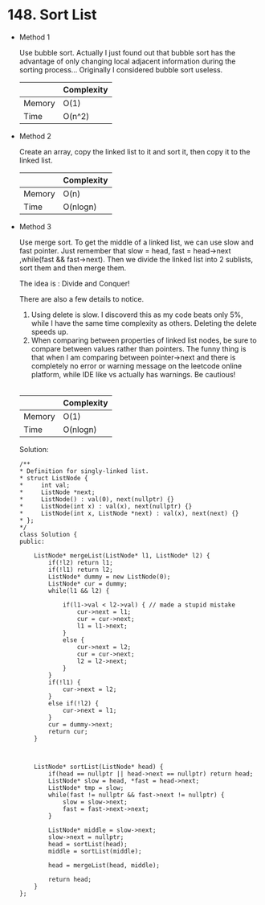 # 148. Sort List
- Method 1

    Use bubble sort. Actually I just found out that bubble sort has the advantage of only changing local adjacent information during the sorting process... Originally I considered bubble sort useless.

    | |   Complexity  |
    | ----------- | ----------- | 
    |  Memory     | O(1)  | 
    |      Time       |  O(n^2) | 


- Method 2

    Create an array, copy the linked list to it and sort it, then copy it to the linked list.

    | |   Complexity  |
    | ----------- | ----------- | 
    |  Memory     | O(n)  | 
    |      Time       |  O(nlogn) | 

- Method 3

    Use merge sort. To get the middle of a linked list, we can use slow and fast pointer. Just remember that slow = head, fast = head->next ,while(fast && fast->next). Then we divide the linked list into 2 sublists, sort them and then merge them.

    The idea is : Divide and Conquer!

    There are also a few details to notice.

    <ol>
        <li> Using delete is slow. I discoverd this as my code beats only 5%, while I have the same time complexity as others. Deleting the delete speeds up.</li>
        <li> When comparing between properties of linked list nodes, be sure to compare between values rather than pointers. The funny thing is that when I am comparing between pointer->next and there is completely no error or warning message on the leetcode online platform, while IDE like vs actually has warnings. Be cautious!
        </li>
    </ol>

    <br>

    | |   Complexity  |
    | ----------- | ----------- | 
    |  Memory     | O(1)  | 
    |      Time       |  O(nlogn) | 

    Solution:

    ```
    /**
    * Definition for singly-linked list.
    * struct ListNode {
    *     int val;
    *     ListNode *next;
    *     ListNode() : val(0), next(nullptr) {}
    *     ListNode(int x) : val(x), next(nullptr) {}
    *     ListNode(int x, ListNode *next) : val(x), next(next) {}
    * };
    */
    class Solution {
    public:

        ListNode* mergeList(ListNode* l1, ListNode* l2) {
            if(!l2) return l1;
            if(!l1) return l2;
            ListNode* dummy = new ListNode(0);
            ListNode* cur = dummy;
            while(l1 && l2) {

                if(l1->val < l2->val) { // made a stupid mistake
                    cur->next = l1;
                    cur = cur->next;
                    l1 = l1->next;
                }
                else {
                    cur->next = l2;
                    cur = cur->next;
                    l2 = l2->next;
                }
            }
            if(!l1) {
                cur->next = l2;
            }
            else if(!l2) {
                cur->next = l1;
            }
            cur = dummy->next;
            return cur;
        }
        


        ListNode* sortList(ListNode* head) {
            if(head == nullptr || head->next == nullptr) return head;
            ListNode* slow = head, *fast = head->next;
            ListNode* tmp = slow;
            while(fast != nullptr && fast->next != nullptr) {
                slow = slow->next;
                fast = fast->next->next;
            }

            ListNode* middle = slow->next;
            slow->next = nullptr;
            head = sortList(head);
            middle = sortList(middle);

            head = mergeList(head, middle);
            
            return head;
        }
    };


    ```
